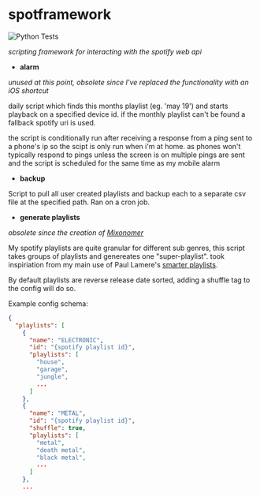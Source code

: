spotframework
===============

![Python Tests](https://github.com/sarsoo/spotframework/workflows/Tests/badge.svg)

*scripting framework for interacting with the spotify web api*

* **alarm**

*unused at this point, obsolete since I've replaced the functionality with an iOS shortcut*

daily script which finds this months playlist (eg. 'may 19') and starts playback on a specified device id. if the monthly playlist can't be found
a fallback spotify uri is used.

the script is conditionally run after receiving a response from a ping sent to a phone's ip so the scipt is only run when i'm at home.
as phones won't typically respond to pings unless the screen is on multiple pings are sent and the script is scheduled for the same time as my mobile alarm

* **backup**

Script to pull all user created playlists and backup each to a separate csv file at the specified path. Ran on a cron job.

* **generate playlists**

*obsolete since the creation of [Mixonomer](https://music.sarsoo.xyz)*

My spotify playlists are quite granular for different sub genres, this script takes groups of playlists and genereates one "super-playlist".
took inspiriation from my main use of Paul Lamere's [smarter playlists](http://smarterplaylists.playlistmachinery.com/).

By default playlists are reverse release date sorted, adding a shuffle tag to the config will do so.

Example config schema:

```json
{
  "playlists": [
    {
      "name": "ELECTRONIC",
      "id": "{spotify playlist id}",
      "playlists": [
        "house",
        "garage",
        "jungle",
        ...
      ]
    },
    {
      "name": "METAL",
      "id": "{spotify playlist id}",
      "shuffle": true,
      "playlists": [
        "metal",
        "death metal",
        "black metal",
        ...
      ]
    },
    ...
```
